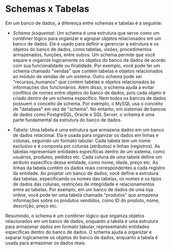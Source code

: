 # Schemas x Tabelas

Em um banco de dados, a diferença entre schemas e tabelas é a seguinte:

- *Schema (esquema)*: Um schema é uma estrutura que serve como um _contêiner_ lógico para organizar e agrupar objetos relacionados em um banco de dados. Ele é usado para definir e gerenciar a estrutura e os objetos do banco de dados, como tabelas, visões, procedimentos armazenados, funções, entre outros.
Um schema permite que você separe e organize logicamente os objetos do banco de dados de acordo com sua funcionalidade ou finalidade. Por exemplo, você pode ter um schema chamado "vendas" que contém tabelas e objetos relacionados ao módulo de vendas de um sistema. Outro schema pode ser "recursos_humanos" que contém tabelas e objetos relacionados às informações dos funcionários.
Além disso, o schema ajuda a evitar conflitos de nomes entre objetos do banco de dados, pois cada objeto é criado dentro de um schema específico.
Nem todos os bancos de dados possuem o conceito de schema. Por exemplo, o MySQL usa o conceito de "database" em vez de "schema". No entanto, em sistemas de bancos de dados como PostgreSQL, Oracle e SQL Server, o schema é uma parte fundamental da estrutura do banco de dados.

- *Tabela:* Uma tabela é uma estrutura que armazena dados em um banco de dados relacional. Ela é usada para organizar os dados em linhas e colunas, seguindo um formato tabular. Cada tabela tem um nome exclusivo e é composta por colunas (atributos) e linhas (registros).
As tabelas representam entidades específicas dentro de um sistema, como usuários, produtos, pedidos etc. Cada coluna de uma tabela define um atributo específico dessa entidade, como nome, idade, preço etc. As linhas da tabela contêm os dados reais correspondentes a cada registro da entidade.
Ao projetar um banco de dados, você define a estrutura das tabelas, especificando os nomes das tabelas, os nomes e os tipos de dados das colunas, restrições de integridade e relacionamentos entre as tabelas.
Por exemplo, em um banco de dados de uma loja online, você pode ter uma tabela chamada "produtos" que armazena informações sobre os produtos vendidos, como ID do produto, nome, descrição, preço etc.

Resumindo, o schema é um contêiner lógico que organiza objetos relacionados em um banco de dados, enquanto a tabela é uma estrutura para armazenar dados em formato tabular, representando entidades específicas dentro do banco de dados. O schema ajuda a organizar e separar logicamente os objetos do banco de dados, enquanto a tabela é usada para armazenar os dados reais.